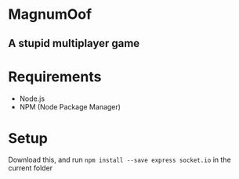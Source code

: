 # MagnumOof
A stupid multiplayer game
-----
# Requirements
* Node.js
* NPM (Node Package Manager)

# Setup
Download this, and run `npm install --save express socket.io` in the current folder
